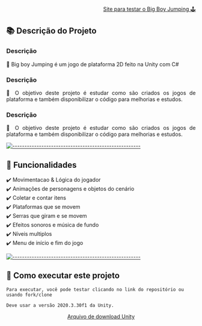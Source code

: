 <a href="https://play.unity.com/mg/other/big-boy-jumping">
  <p align="right" style="text-size: 24px">
   Site para testar o Big Boy Jumping 🕹
  </p>
</a>

## 📚 Descrição do Projeto

<h3 align="justify">Descrição</h3>

<p align="justify">
📗 Big boy Jumping é um jogo de plataforma 2D feito na Unity com C#

</p>

<h3 align="justify">Descrição</h3>

<p align="justify">
📕 O objetivo deste projeto é estudar como são criados os jogos de plataforma e também disponibilizar o código para melhorias e estudos.
</p>

<h3 align="justify">Descrição</h3>

<p align="justify">
📘 O objetivo deste projeto é estudar como são criados os jogos de plataforma e também disponibilizar o código para melhorias e estudos.
</p>

[![-----------------------------------------------------](https://user-images.githubusercontent.com/56088716/103312593-8a37ff80-49eb-11eb-91d3-75488e21a0a9.png) ](#table-of-contents)

## 📣 Funcionalidades

<p align="justify">
✔️ Movimentacao & Lógica do jogador
</br>✔️ Animações de personagens e objetos do cenário
</br>✔️ Coletar e contar itens
</br>✔️ Plataformas que se movem
</br>✔️ Serras que giram e se movem
</br>✔️ Efeitos sonoros e música de fundo
</br>✔️ Níveis multiplos
</br>✔️ Menu de início e fim do jogo
</p>

[![-----------------------------------------------------](https://user-images.githubusercontent.com/56088716/103312593-8a37ff80-49eb-11eb-91d3-75488e21a0a9.png) ](#table-of-contents)

## 🤔 Como executar este projeto

```
Para executar, você pode testar clicando no link do repositório ou usando fork/clone
```
```
Deve usar a versão 2020.3.30f1 da Unity.
```

<a href="https://unity3d.com/pt/get-unity/download/archive">
  <p align="center">
    Arquivo de download Unity
  </p>
</a>
